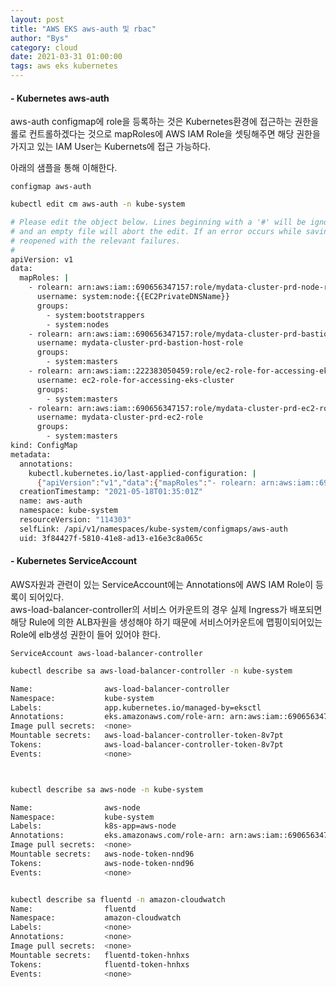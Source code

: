 ```yaml
---
layout: post
title: "AWS EKS aws-auth 및 rbac"
author: "Bys"
category: cloud
date: 2021-03-31 01:00:00
tags: aws eks kubernetes
---
```


#### - Kubernetes aws-auth  
aws-auth configmap에 role을 등록하는 것은 Kubernetes환경에 접근하는 권한을 롤로 컨트롤하겠다는 것으로 mapRoles에 AWS IAM Role을 셋팅해주면 해당 권한을 가지고 있는 IAM User는 Kubernets에 접근 가능하다.  

 아래의 샘플을 통해 이해한다.  

`configmap aws-auth`
```bash
kubectl edit cm aws-auth -n kube-system

# Please edit the object below. Lines beginning with a '#' will be ignored,
# and an empty file will abort the edit. If an error occurs while saving this file will be
# reopened with the relevant failures.
#
apiVersion: v1
data:
  mapRoles: |
    - rolearn: arn:aws:iam::690656347157:role/mydata-cluster-prd-node-role
      username: system:node:{{EC2PrivateDNSName}}
      groups:
        - system:bootstrappers
        - system:nodes
    - rolearn: arn:aws:iam::690656347157:role/mydata-cluster-prd-bastion-host-role
      username: mydata-cluster-prd-bastion-host-role
      groups:
        - system:masters
    - rolearn: arn:aws:iam::222383050459:role/ec2-role-for-accessing-eks-cluster
      username: ec2-role-for-accessing-eks-cluster
      groups:
        - system:masters
    - rolearn: arn:aws:iam::690656347157:role/mydata-cluster-prd-ec2-role
      username: mydata-cluster-prd-ec2-role
      groups:
        - system:masters
kind: ConfigMap
metadata:
  annotations:
    kubectl.kubernetes.io/last-applied-configuration: |
      {"apiVersion":"v1","data":{"mapRoles":"- rolearn: arn:aws:iam::690656347157:role/mydata-cluster-prd-node-role\n  username: system:node:{{EC2PrivateDNSName}}\n  groups:\n    - system:bootstrappers\n    - system:nodes\n- rolearn: arn:aws:iam::690656347157:role/mydata-cluster-prd-bastion-host-role\n  username: mydata-cluster-prd-bastion-host-role\n  groups:\n    - system:masters\n"},"kind":"ConfigMap","metadata":{"annotations":{},"name":"aws-auth","namespace":"kube-system"}}
  creationTimestamp: "2021-05-18T01:35:01Z"
  name: aws-auth
  namespace: kube-system
  resourceVersion: "114303"
  selfLink: /api/v1/namespaces/kube-system/configmaps/aws-auth
  uid: 3f84427f-5810-41e8-ad13-e16e3c8a065c
```

#### - Kubernetes ServiceAccount  
AWS자원과 관련이 있는 ServiceAccount에는 Annotations에 AWS IAM Role이 등록이 되어있다.  
aws-load-balancer-controller의 서비스 어카운트의 경우 실제 Ingress가 배포되면 해당 Rule에 의한 ALB자원을 생성해야 하기 때문에 서비스어카운트에 맵핑이되어있는 Role에 elb생성 권한이 들어 있어야 한다.  

`ServiceAccount aws-load-balancer-controller`

```bash
kubectl describe sa aws-load-balancer-controller -n kube-system

Name:                aws-load-balancer-controller
Namespace:           kube-system
Labels:              app.kubernetes.io/managed-by=eksctl
Annotations:         eks.amazonaws.com/role-arn: arn:aws:iam::690656347157:role/eksctl-mydata-cluster-prd-addon-iamserviceac-Role1-NC7VZRSV6NLY
Image pull secrets:  <none>
Mountable secrets:   aws-load-balancer-controller-token-8v7pt
Tokens:              aws-load-balancer-controller-token-8v7pt
Events:              <none>



kubectl describe sa aws-node -n kube-system

Name:                aws-node
Namespace:           kube-system
Labels:              k8s-app=aws-node
Annotations:         eks.amazonaws.com/role-arn: arn:aws:iam::690656347157:role/mydata-cluster-prd-cni-role
Image pull secrets:  <none>
Mountable secrets:   aws-node-token-nnd96
Tokens:              aws-node-token-nnd96
Events:              <none>


kubectl describe sa fluentd -n amazon-cloudwatch
Name:                fluentd
Namespace:           amazon-cloudwatch
Labels:              <none>
Annotations:         <none>
Image pull secrets:  <none>
Mountable secrets:   fluentd-token-hnhxs
Tokens:              fluentd-token-hnhxs
Events:              <none>
```
<br>

